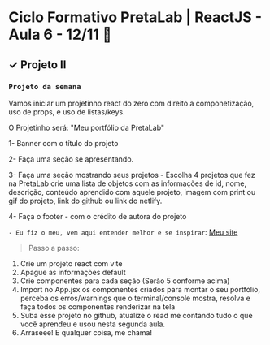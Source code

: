 # Ciclo Formativo PretaLab | ReactJS  - Aula 6 - 12/11 🚀 

✓  Projeto II
---

### `Projeto da semana` 
Vamos iniciar um projetinho react do zero com direito a componetização, uso de props, e uso de listas/keys.

O Projetinho será: "Meu portfólio da PretaLab"

1- Banner com o título do projeto

2- Faça uma seção se apresentando.

3- Faça uma seção mostrando seus projetos - Escolha 4 projetos que fez na PretaLab crie uma lista de objetos com as informações de id, nome, descrição, conteúdo aprendido com aquele projeto, imagem com print ou gif do projeto, link do github ou link do netlify.

4- Faça o footer - com o crédito de autora do projeto

`- Eu fiz o meu, vem aqui entender melhor e se inspirar`: [Meu site](https://pratalab-react2.netlify.app) 

> Passo a passo:
1) Crie um projeto react com vite
2) Apague as informações default
3) Crie componentes para cada seção (Serão 5 conforme acima)
4) Import no App.jsx os componentes criados para montar o seu portfólio, perceba os erros/warnings que o terminal/console mostra, resolva e faça todos os componentes renderizar na tela 
5) Suba esse projeto no github, atualize o read me contando tudo o que você aprendeu e usou nesta segunda aula.
6) Arraseee! E qualquer coisa, me chama!